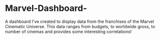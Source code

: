 # Marvel-Dashboard-
A dashboard I've created to display data from the franchises of the Marvel Cinematic Universe. This data ranges from budgets, to worldwide gross, to number of cinemas and provides some interesting correlations!
